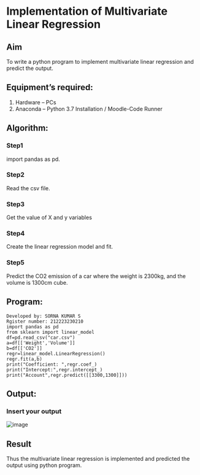 # Implementation of Multivariate Linear Regression
## Aim
To write a python program to implement multivariate linear regression and predict the output.
## Equipment’s required:
1.	Hardware – PCs
2.	Anaconda – Python 3.7 Installation / Moodle-Code Runner
## Algorithm:
### Step1
import pandas as pd.
### Step2
Read the csv file.

### Step3
Get the value of X and y variables

### Step4
Create the linear regression model and fit.

### Step5
Predict the CO2 emission of a car where the weight is 2300kg, and the volume is 1300cm cube.

## Program:
~~~
Developed by: SORNA KUMAR S
Rgister number: 212223230210
import pandas as pd
from sklearn import linear_model
df=pd.read_csv("car.csv")
a=df[['Weight','Volume']]
b=df[['CO2']]
regr=linear_model.LinearRegression()
regr.fit(a,b)
print("Coefficient: ",regr.coef_)
print("Intercept:",regr.intercept_)
print("Account",regr.predict([[3300,1300]]))
~~~

## Output:

### Insert your output

![image](https://github.com/Sornakumar16/Multivariate-Linear-Regression/assets/138849327/bd99e8ad-8f42-460b-9698-cebe5b4b500b)


## Result
Thus the multivariate linear regression is implemented and predicted the output using python program.
